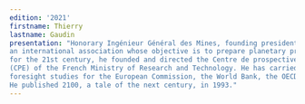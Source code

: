 ```yaml
---
edition: '2021'
firstname: Thierry
lastname: Gaudin
presentation: "Honorary Ingénieur Général des Mines, founding president of Prospective 2100,
an international association whose objective is to prepare planetary programs
for the 21st century, he founded and directed the Centre de prospective et d'évaluation
(CPE) of the French Ministry of Research and Technology. He has carried out
foresight studies for the European Commission, the World Bank, the OECD, etc.
He published 2100, a tale of the next century, in 1993."
---
```

